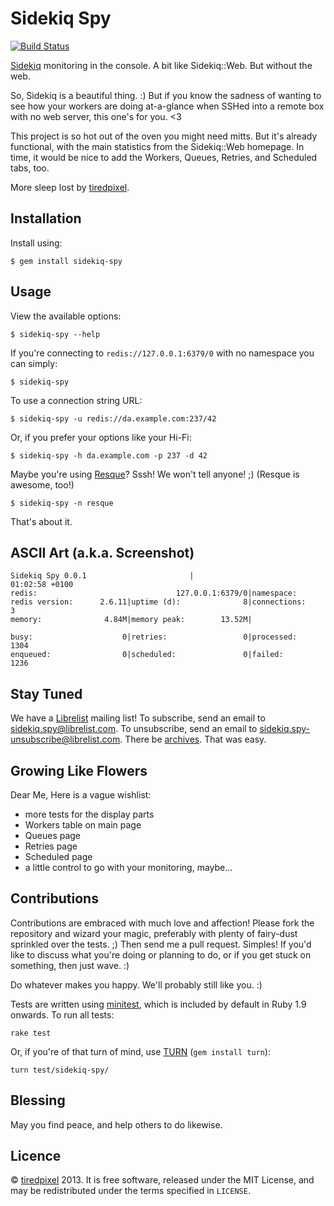 # Sidekiq Spy

[![Build Status](https://travis-ci.org/tiredpixel/sidekiq-spy.png?branch=master,develop)](https://travis-ci.org/tiredpixel/sidekiq-spy)

[Sidekiq](https://github.com/mperham/sidekiq) monitoring in the console.
A bit like Sidekiq::Web. But without the web.

So, Sidekiq is a beautiful thing. :) But if you know the sadness of wanting to
see how your workers are doing at-a-glance when SSHed into a remote box with
no web server, this one's for you. <3

This project is so hot out of the oven you might need mitts. But it's already
functional, with the main statistics from the Sidekiq::Web homepage. In time,
it would be nice to add the Workers, Queues, Retries, and Scheduled tabs, too.

More sleep lost by [tiredpixel](http://www.tiredpixel.com).


## Installation

Install using:

    $ gem install sidekiq-spy


## Usage

View the available options:

    $ sidekiq-spy --help

If you're connecting to `redis://127.0.0.1:6379/0` with no namespace you can
simply:

    $ sidekiq-spy

To use a connection string URL:

    $ sidekiq-spy -u redis://da.example.com:237/42

Or, if you prefer your options like your Hi-Fi:

    $ sidekiq-spy -h da.example.com -p 237 -d 42

Maybe you're using [Resque](https://github.com/resque/resque)? Sssh!
We won't tell anyone! ;) (Resque is awesome, too!)

    $ sidekiq-spy -n resque

That's about it.


## ASCII Art (a.k.a. Screenshot)

    Sidekiq Spy 0.0.1                       |                         01:02:58 +0100
    redis:                               127.0.0.1:6379/0|namespace:
    redis version:      2.6.11|uptime (d):              8|connections:             3
    memory:              4.84M|memory peak:        13.52M|

    busy:                    0|retries:                 0|processed:            1304
    enqueued:                0|scheduled:               0|failed:               1236


## Stay Tuned

We have a [Librelist](http://librelist.com) mailing list!
To subscribe, send an email to <sidekiq.spy@librelist.com>.
To unsubscribe, send an email to <sidekiq.spy-unsubscribe@librelist.com>.
There be [archives](http://librelist.com/browser/sidekiq.spy/).
That was easy.


## Growing Like Flowers

Dear Me, Here is a vague wishlist:

- more tests for the display parts
- Workers table on main page
- Queues page
- Retries page
- Scheduled page
- a little control to go with your monitoring, maybe...


## Contributions

Contributions are embraced with much love and affection!
Please fork the repository and wizard your magic, preferably with plenty of
fairy-dust sprinkled over the tests. ;)
Then send me a pull request. Simples!
If you'd like to discuss what you're doing or planning to do, or if you get
stuck on something, then just wave. :)

Do whatever makes you happy. We'll probably still like you. :)

Tests are written using [minitest](https://github.com/seattlerb/minitest),
which is included by default in Ruby 1.9 onwards. To run all tests:

    rake test

Or, if you're of that turn of mind, use [TURN](https://github.com/TwP/turn)
(`gem install turn`):

    turn test/sidekiq-spy/


## Blessing

May you find peace, and help others to do likewise.


## Licence

© [tiredpixel](http://www.tiredpixel.com) 2013.
It is free software, released under the MIT License, and may be redistributed
under the terms specified in `LICENSE`.

